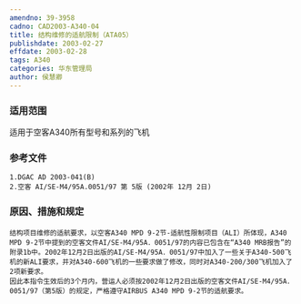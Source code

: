 ```yaml
---
amendno: 39-3958  
cadno: CAD2003-A340-04  
title: 结构维修的适航限制（ATA05）  
publishdate: 2003-02-27  
effdate: 2003-02-28  
tags: A340  
categories: 华东管理局  
author: 侯慧卿  
---
```

  
### 适用范围  
适用于空客A340所有型号和系列的飞机  
  
<!--more-->  
### 参考文件  
    1.DGAC AD 2003-041(B)  
    2.空客 AI/SE-M4/95A.0051/97 第 5版 (2002年 12月 2日)  
  
### 原因、措施和规定  
    结构项目维修的适航要求，以空客A340 MPD 9-2节-适航性限制项目（ALI）所体现，A340 MPD 9-2节中提到的空客文件AI/SE-M4/95A．0051/97的内容已包含在“A340 MRB报告”的附录1b中。2002年12月2日出版的AI/SE-M4/95A．0051/97中加入了一些关于A340-500飞机的新ALI要求，并对A340-600飞机的一些要求做了修改，同时对A340-200/300飞机加入了2项新要求。  
    因此本指令生效后的3个月内，营运人必须按2002年12月2日出版的空客文件AI/SE-M4/95A．0051/97（第5版）的规定，严格遵守AIRBUS A340 MPD 9-2节的适航要求。  
